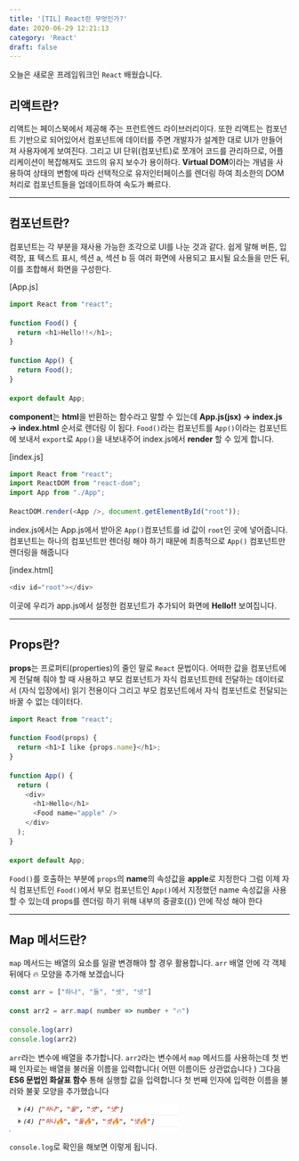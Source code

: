 ```yaml
---
title: '[TIL] React란 무엇인가?'
date: 2020-06-29 12:21:13
category: 'React'
draft: false
---
```


오늘은 새로운 프레임워크인 `React` 배웠습니다.
## 리액트란?
리액트는 페이스북에서 제공해 주는 프런트엔드 라이브러리이다. 또한 리액트는 컴포넌트 기반으로 되어있어서 컴포넌트에 데이터를 주면 개발자가 설계한 대로 UI가 만들어져 사용자에게 보여진다. 그리고 UI 단위(컴포넌트)로 쪼개어 코드를 관리하므로, 어플리케이션이 복잡해져도 코드의 유지 보수가 용이하다. **Virtual DOM**이라는 개념을 사용하여 상태의 변함에 따라 선택적으로 유저인터페이스를 렌더링 하여 최소한의 DOM 처리로 컴포넌트들을 업데이트하여 속도가 빠르다.

---

## 컴포넌트란?

컴포넌트는 각 부분을 재사용 가능한 조각으로 UI를 나눈 것과 같다. 쉽게 말해 버튼, 입력창, 표 텍스트 표시, 섹션 a, 섹션 b 등 여러 화면에 사용되고 표시될 요소들을 만든 뒤, 이를 조합해서 화면을 구성한다.

[App.js]

```javascript
import React from "react";

function Food() {
  return <h1>Hello!!</h1>;
}

function App() {
  return Food();
}

export default App;
```

**component**는 **html**을 반환하는 함수라고 말할 수 있는데 **App.js(jsx) → index.js → index.html** 순서로 렌더링 이 됩다. `Food()`라는 컴포넌트를 `App()`이라는 컴포넌트에 보내서 `export`로 `App()`을 내보내주어 index.js에서 **render** 할 수 있게 합니다.

[index.js]

```js
import React from "react";
import ReactDOM from "react-dom";
import App from "./App";

ReactDOM.render(<App />, document.getElementById("root"));

```

index.js에서는 App.js에서 받아온 `App()`컴포넌트를 id 값이 `root`인 곳에 넣어줍니다. 컴포넌트는 하나의 컴포넌트만 렌더링 해야 하기 때문에 최종적으로 `App()` 컴포넌트만 렌더링을 해줍니다

[index.html]

```javascript
<div id="root"></div>
```

이곳에 우리가 app.js에서 설정한 컴포넌트가 추가되어 화면에 **Hello!!** 보여집니다.

---

## Props란?

**props**는 프로퍼티(properties)의 줄인 말로 `React` 문법이다. 어떠한 값을 컴포넌트에게 전달해 줘야 할 때 사용하고 부모 컴포넌트가 자식 컴포넌트한테 전달하는 데이터로서 (자식 입장에서) 읽기 전용이다 그리고 부모 컴포넌트에서 자식 컴포넌트로 전달되는 바꿀 수 없는 데이터다.

```javascript
import React from "react";

function Food(props) {
  return <h1>I like {props.name}</h1>;
}

function App() {
  return (
    <div>
      <h1>Hello</h1>
      <Food name="apple" />
    </div>
  );
}

export default App;
```

`Food()`를 호출하는 부분에 `props`의 **name**의 속성값을 **apple**로 지정한다 그럼 이제 자식 컴포넌트인 `Food()`에서 부모 컴포넌트인 `App()`에서 지정했던 name 속성값을 사용할 수 있는데 props를 렌더링 하기 위해 내부의 중괄호({}) 안에 작성 해야 한다

---

## Map 메서드란?

`map` 메서드는 배열의 요소를 일괄 변경해야 할 경우 활용합니다. `arr` 배열 안에 각 객체 뒤에다 🔥 모양을 추가해 보겠습니다

```js
const arr = ["하나", "둘", "셋", "넷"]

const arr2 = arr.map( number => number + "🔥")

console.log(arr)
console.log(arr2)

```

`arr`라는 변수에 배열을 추가합니다. `arr2`라는 변수에서 `map` 메서드를 사용하는데 첫 번째 인자로는 배열을 불러올 이름을 입력합니다( 어떤 이름이든 상관없습니다 ) 그다음 **ES6 문법인 화살표 함수** 통해 실행할 값을 입력합니다 첫 번째 인자에 입력한 이름을 불러와 불꽃 모양을 추가했습니다

![](./images/20200629map.png)

`console.log`로 확인을 해보면 이렇게 됩니다.
